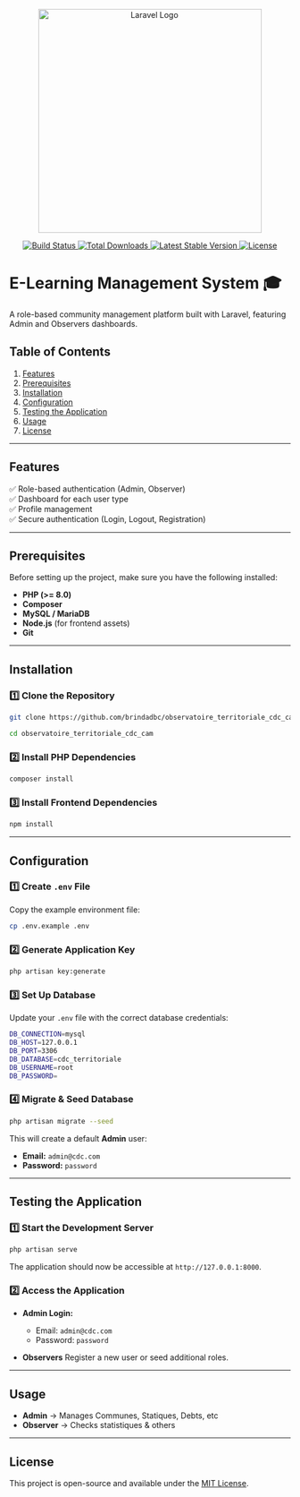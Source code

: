 <p align="center">
    <a href="https://laravel.com" target="_blank">
        <img src="https://raw.githubusercontent.com/laravel/art/master/logo-lockup/5%20SVG/2%20CMYK/1%20Full%20Color/laravel-logolockup-cmyk-red.svg" width="400" alt="Laravel Logo">
    </a>
</p>

<p align="center">
    <a href="https://github.com/laravel/framework/actions">
        <img src="https://github.com/laravel/framework/workflows/tests/badge.svg" alt="Build Status">
    </a>
    <a href="https://packagist.org/packages/laravel/framework">
        <img src="https://img.shields.io/packagist/dt/laravel/framework" alt="Total Downloads">
    </a>
    <a href="https://packagist.org/packages/laravel/framework">
        <img src="https://img.shields.io/packagist/v/laravel/framework" alt="Latest Stable Version">
    </a>
    <a href="https://packagist.org/packages/laravel/framework">
        <img src="https://img.shields.io/packagist/l/laravel/framework" alt="License">
    </a>
</p>

# **E-Learning Management System** 🎓  

A role-based community management platform built with Laravel, featuring Admin and Observers dashboards.

## **Table of Contents**
1. [Features](#features)
2. [Prerequisites](#prerequisites)
3. [Installation](#installation)
4. [Configuration](#configuration)
5. [Testing the Application](#testing-the-application)
6. [Usage](#usage)
7. [License](#license)

---

## **Features**
✅ Role-based authentication (Admin, Observer)  
✅ Dashboard for each user type  
✅ Profile management  
✅ Secure authentication (Login, Logout, Registration)  

---

## **Prerequisites**
Before setting up the project, make sure you have the following installed:

- **PHP (>= 8.0)**  
- **Composer**  
- **MySQL / MariaDB**  
- **Node.js** (for frontend assets)  
- **Git**

---

## **Installation**

### 1️⃣ Clone the Repository
```bash
git clone https://github.com/brindadbc/observatoire_territoriale_cdc_cam  
```
```bash
cd observatoire_territoriale_cdc_cam  
```
### 2️⃣ Install PHP Dependencies
```bash
composer install 
``` 

### 3️⃣ Install Frontend Dependencies
```bash
npm install
```  

---

## **Configuration**

### 1️⃣ Create `.env` File
Copy the example environment file:
```bash
cp .env.example .env  
```

### 2️⃣ Generate Application Key
```bash
php artisan key:generate  
```

### 3️⃣ Set Up Database
Update your `.env` file with the correct database credentials:

```bash
DB_CONNECTION=mysql
DB_HOST=127.0.0.1
DB_PORT=3306
DB_DATABASE=cdc_territoriale
DB_USERNAME=root
DB_PASSWORD=
```

### 4️⃣ Migrate & Seed Database
```bash
php artisan migrate --seed  
```

This will create a default **Admin** user: 

- **Email:** `admin@cdc.com`  
- **Password:** `password`  


---

## **Testing the Application**

### 1️⃣ Start the Development Server
```bash
php artisan serve  
```

The application should now be accessible at `http://127.0.0.1:8000`.

### 2️⃣ Access the Application
- **Admin Login:**  

  - Email: `admin@cdc.com`  
  - Password: `password`  


- **Observers** Register a new user or seed additional roles.

---

## **Usage**
- **Admin** → Manages Communes, Statiques, Debts, etc  
- **Observer** → Checks statistiques & others  

---

## **License**
This project is open-source and available under the [MIT License](LICENSE).
